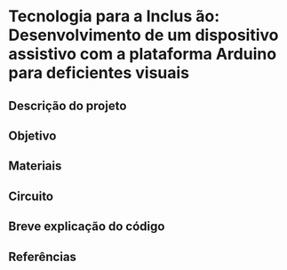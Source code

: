 # Tecnologia para a Inclus ̃ao: Desenvolvimento de um dispositivo assistivo com a plataforma Arduino para deficientes visuais

## Descrição do projeto

## Objetivo

## Materiais

## Circuito

## Breve explicação do código

## Referências